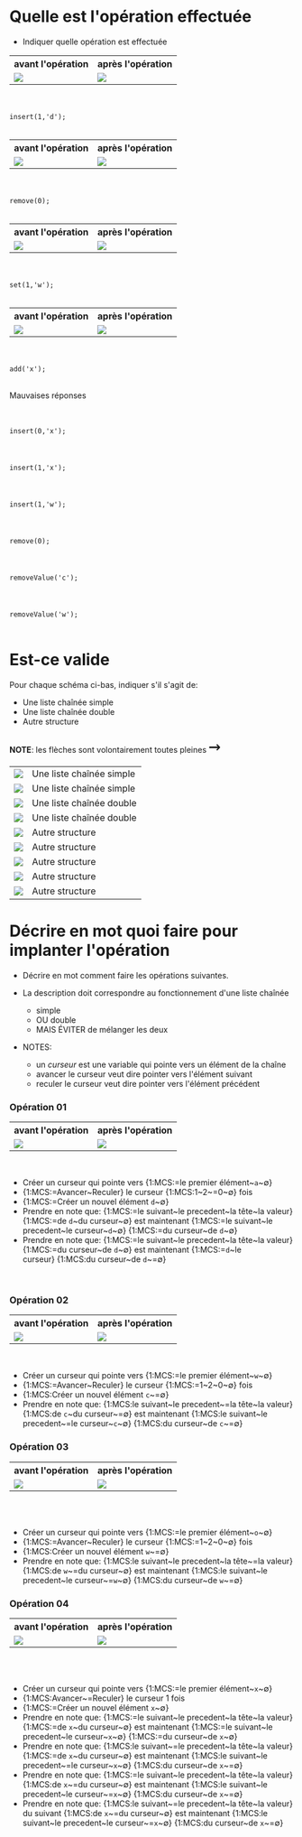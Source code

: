 <style>
pre > code {
    -webkit-touch-callout: text;
    -webkit-user-select: text;
    -khtml-user-select: text;
    -moz-user-select: text;
    -ms-user-select: text;
    user-select: text;
}
.pseudo {
    -webkit-touch-callout: text;
    -webkit-user-select: text;
    -khtml-user-select: text;
    -moz-user-select: text;
    -ms-user-select: text;
    user-select: text;
}
</style>

# Quelle est l'opération effectuée

* Indiquer quelle opération est effectuée

<table>
<tr>
<th>avant l'opération</th>
<th>après l'opération</th>
</tr>
<tr>
<td>
<img src="q02/avant01.svg" />
</td>
<td>
<img src="q02/apres01.svg" />
</td>
</tr>
</table>

<br>
<br>
<code>insert(1,'d');</code>
<br>
<br>

<table>
<tr>
<th>avant l'opération</th>
<th>après l'opération</th>
</tr>
<tr>
<td>
<img src="q02/avant02.svg" />
</td>
<td>
<img src="q02/apres02.svg" />
</td>
</tr>
</table>

<br>
<br>
<code>remove(0);</code>
<br>
<br>

<table>
<tr>
<th>avant l'opération</th>
<th>après l'opération</th>
</tr>
<tr>
<td>
<img src="q02/avant03.svg" />
</td>
<td>
<img src="q02/apres03.svg" />
</td>
</tr>
</table>

<br>
<br>
<code>set(1,'w');</code>
<br>
<br>

<table>
<tr>
<th>avant l'opération</th>
<th>après l'opération</th>
</tr>
<tr>
<td>
<img src="q02/avant04.svg" />
</td>
<td>
<img src="q02/apres04.svg" />
</td>
</tr>
</table>

<br>
<br>
<code>add('x');</code>
<br>
<br>

Mauvaises réponses

<br>
<br>
<code>insert(0,'x');</code>
<br>
<br>

<br>
<br>
<code>insert(1,'x');</code>
<br>
<br>

<br>
<br>
<code>insert(1,'w');</code>
<br>
<br>

<br>
<br>
<code>remove(0);</code>
<br>
<br>

<br>
<br>
<code>removeValue('c');</code>
<br>
<br>

<br>
<br>
<code>removeValue('w');</code>
<br>
<br>

# Est-ce valide

Pour chaque schéma ci-bas, indiquer s'il s'agit de:

* Une liste chaînée simple
* Une liste chaînée double
* Autre structure

**NOTE**: les flèches sont volontairement toutes pleines <span style="font-size:300%">`→`</span>


<table>
<tr>
<td>
<img src="q01/01.svg" />
</td>
<td>
Une liste chaînée simple
</td>
</tr>

<tr>
<td>
<img src="q01/02.svg" />
</td>
<td>
Une liste chaînée simple
</td>
</tr>

<tr>
<td>
<img src="q01/_01.svg" />
</td>
<td>
Une liste chaînée double
</td>
</tr>

<tr>
<td>
<img src="q01/_02.svg" />
</td>
<td>
Une liste chaînée double
</td>
</tr>

<tr>
<td>
<img src="q01/03.svg" />
</td>
<td>
Autre structure
</td>
</tr>

<tr>
<td>
<img src="q01/a.svg" />
</td>
<td>
Autre structure
</td>
</tr>

<tr>
<td>
<img src="q01/b.svg" />
</td>
<td>
Autre structure
</td>
</tr>

<tr>
<td>
<img src="q01/c.svg" />
</td>
<td>
Autre structure
</td>
</tr>

<tr>
<td>
<img src="q01/d.svg" />
</td>
<td>
Autre structure
</td>
</tr>


</table>


# Décrire en mot quoi faire pour implanter l'opération

* Décrire en mot comment faire les opérations suivantes.

* La description doit correspondre au fonctionnement d'une liste chaînée
    * simple
    * OU double
    * MAIS ÉVITER de mélanger les deux

* NOTES:
    * un *curseur* est une variable qui pointe vers un élément de la chaîne
    * avancer le curseur veut dire pointer vers l'élément suivant
    * reculer le curseur veut dire pointer vers l'élément précédent

### Opération 01

<table>
<tr>
<th>avant l'opération</th>
<th>après l'opération</th>
</tr>
<tr>
<td>
<img src="q02/avant01.svg" />
</td>
<td>
<img src="q02/apres01.svg" />
</td>
</tr>
</table>

<br>

* Créer un curseur qui pointe vers {1:MCS:=le premier élément~`a`~∅}
* {1:MCS:=Avancer~Reculer} le curseur {1:MCS:1~2~=0~∅} fois
* {1:MCS:=Créer un nouvel élément `d`~∅}
* Prendre en note que: {1:MCS:=le suivant~le precedent~la tête~la valeur} {1:MCS:=de `d`~du curseur~∅} est maintenant {1:MCS:=le suivant~le precedent~le curseur~`d`~∅} {1:MCS:=du curseur~de `d`~∅}
* Prendre en note que: {1:MCS:=le suivant~le precedent~la tête~la valeur} {1:MCS:=du curseur~de `d`~∅} est maintenant {1:MCS:=`d`~le curseur} {1:MCS:du curseur~de `d`~=∅}

<br>

### Opération 02

<table>
<tr>
<th>avant l'opération</th>
<th>après l'opération</th>
</tr>
<tr>
<td>
<img src="q02/avant02.svg" />
</td>
<td>
<img src="q02/apres02.svg" />
</td>
</tr>
</table>

<br>




* Créer un curseur qui pointe vers {1:MCS:=le premier élément~`w`~∅}
* {1:MCS:=Avancer~Reculer} le curseur {1:MCS:=1~2~0~∅} fois
* {1:MCS:Créer un nouvel élément `c`~=∅}
* Prendre en note que: {1:MCS:le suivant~le precedent~=la tête~la valeur} {1:MCS:de `c`~du curseur~=∅} est maintenant {1:MCS:le suivant~le precedent~=le curseur~`c`~∅} {1:MCS:du curseur~de `c`~=∅}



### Opération 03

<table>
<tr>
<th>avant l'opération</th>
<th>après l'opération</th>
</tr>
<tr>
<td>
<img src="q02/avant03.svg" />
</td>
<td>
<img src="q02/apres03.svg" />
</td>
</tr>
</table>

<br>
<br>



* Créer un curseur qui pointe vers {1:MCS:=le premier élément~`o`~∅}
* {1:MCS:=Avancer~Reculer} le curseur {1:MCS:=1~2~0~∅} fois
* {1:MCS:Créer un nouvel élément `w`~=∅}
* Prendre en note que: {1:MCS:le suivant~le precedent~la tête~=la valeur} {1:MCS:de `w`~=du curseur~∅} est maintenant {1:MCS:le suivant~le precedent~le curseur~=`w`~∅} {1:MCS:du curseur~de `w`~=∅}


### Opération 04

<table>
<tr>
<th>avant l'opération</th>
<th>après l'opération</th>
</tr>
<tr>
<td>
<img src="q02/avant04.svg" />
</td>
<td>
<img src="q02/apres04.svg" />
</td>
</tr>
</table>

<br>
<br>

* Créer un curseur qui pointe vers {1:MCS:=le premier élément~`x`~∅}
* {1:MCS:Avancer~=Reculer} le curseur 1 fois
* {1:MCS:=Créer un nouvel élément `x`~∅}
* Prendre en note que: {1:MCS:=le suivant~le precedent~la tête~la valeur} {1:MCS:=de `x`~du curseur~∅} est maintenant {1:MCS:=le suivant~le precedent~le curseur~`x`~∅} {1:MCS:=du curseur~de `x`~∅}
* Prendre en note que: {1:MCS:le suivant~=le precedent~la tête~la valeur} {1:MCS:=de `x`~du curseur~∅} est maintenant {1:MCS:le suivant~le precedent~=le curseur~`x`~∅} {1:MCS:du curseur~de `x`~=∅}
* Prendre en note que: {1:MCS:=le suivant~le precedent~la tête~la valeur} {1:MCS:de `x`~=du curseur~∅} est maintenant {1:MCS:le suivant~le precedent~le curseur~=`x`~∅} {1:MCS:du curseur~de `x`~=∅}
* Prendre en note que: {1:MCS:le suivant~=le precedent~la tête~la valeur} du suivant {1:MCS:de `x`~=du curseur~∅} est maintenant {1:MCS:le suivant~le precedent~le curseur~=`x`~∅} {1:MCS:du curseur~de `x`~=∅}






<!--

public abstract void    add(E e);                   // ajoute à la fin
public abstract void    addAll(E[] elements);       // insère tout
public abstract void    insert(int position, E e);  // insère une nouvelle valeur à la position i
public abstract void    set(int position, E e);     // modifie la valeur à la position i
public abstract E       get(int position);          // obtenir la valeur à la position i
public abstract void    clear();                    // vide la liste
public abstract int     size();                     // taille de la liste
public abstract boolean isEmpty();                  // si vide
public abstract boolean contains(Object o);         // si la liste contient la valeur o
public abstract int     indexOf(Object o);          // indice de la valeur o
public abstract void    removeValue(Object o);      // indice de la valeur o
public abstract void    remove(int position);       // indice de la valeur o

-->

